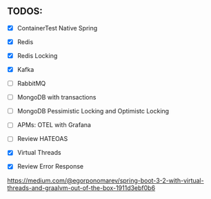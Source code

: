## TODOS:

- [X] ContainerTest Native Spring
- [X] Redis
- [X] Redis Locking
- [X] Kafka
- [ ] RabbitMQ
- [ ] MongoDB with transactions
- [ ] MongoDB Pessimistic Locking and Optimistc Locking
- [ ] APMs: OTEL with Grafana
- [ ] Review HATEOAS
- [X] Virtual Threads
- [X] Review Error Response


https://medium.com/@egorponomarev/spring-boot-3-2-with-virtual-threads-and-graalvm-out-of-the-box-1911d3ebf0b6